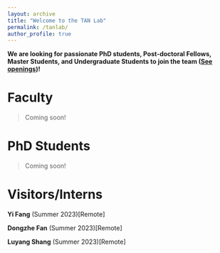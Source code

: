 ```yaml
---
layout: archive
title: "Welcome to the TAN Lab"
permalink: /tanlab/
author_profile: true
---
```


**We are looking for passionate PhD students, Post-doctoral Fellows, Master Students, and Undergraduate Students to join the team ([See openings](https://qiaoyu-tan.github.io/openings/))!**

# Faculty
> Coming soon!

# PhD Students
> Coming soon!

# Visitors/Interns
**Yi Fang** (Summer 2023)[Remote]

**Dongzhe Fan** (Summer 2023)[Remote]

**Luyang Shang** (Summer 2023)[Remote]
